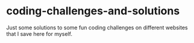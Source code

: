 # coding-challenges-and-solutions
Just some solutions to some fun coding challenges on different websites that I save here for myself.
